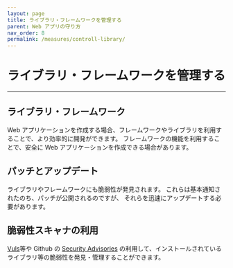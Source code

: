 ```yaml
---
layout: page
title: ライブラリ・フレームワークを管理する
parent: Web アプリの守り方
nav_order: 8
permalink: /measures/controll-library/
---
```


# ライブラリ・フレームワークを管理する

---

## ライブラリ・フレームワーク

Web アプリケーションを作成する場合、フレームワークやライブラリを利用することで、より効率的に開発ができます。
フレームワークの機能を利用することで、安全に Web アプリケーションを作成できる場合があります。

## パッチとアップデート

ライブラリやフレームワークにも脆弱性が発見されます。
これらは基本通知されたのち、パッチが公開されるのですが、
それらを迅速にアップデートする必要があります。

## 脆弱性スキャナの利用

[Vuls](https://github.com/future-architect/vuls)等や Github の [Security Advisories](https://help.github.com/ja/github/managing-security-vulnerabilities/about-github-security-advisories)
の利用して、インストールされているライブラリ等の脆弱性を発見・管理することができます。
